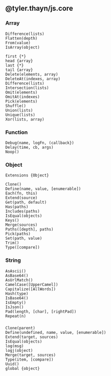 
## @tyler.thayn/js.core  


### Array  

	Difference(lists)  
	Flatten(depth)  
	From(value)  
	IsArray(object)  

	first {*}  
	head {array}  
	last {*}  
	tail {array}  
	Delete(elements, array)  
	DeleteAt(indexes, array)  
	Difference(lists)  
	Intersection(lists)  
	Omit(elements)  
	OmitAt(indexes)  
	Pick(elements)  
	Shuffle()  
	Union(lists)  
	Unique(lists)  
	Xor(lists, array)  


### Function  

	Debug(name, logFn, (callback})  
	Delay(time, cb, args)  
	Noop()  



### Object  

	Extensions {Object}  

	Clone()  
	Define(name, value, [enumerable])  
	Each(fn, this)  
	Extend(source)  
	Get(path, default)  
	Has(paths)  
	Includes(paths)  
	IsEqual(objects)  
	Keys()  
	Merge(sources)  
	Paths([depth], paths)  
	Pick(paths)  
	Set(path, value)  
	Trim()  
	Type([compare])  


### String  


	AsAscii()  
	AsBase64()  
	AsUrlMatch()  
	CamelCase([UpperCamel])  
	Capitalize([AllWords])  
	Hash(type)  
	IsBase64()  
	IsEmpty()  
	IsJson()  
	Pad(length, [char], [rightPad])  
	Repeat(n)  


###   

	Clone(parent)  
	Define(undefined, name, value, [enumerable])  
	Extend(target, sources)  
	IsEqual(objects)  
	log(msg)  
	logj(object)  
	Merge(target, sources)  
	Type(item, [compare])  
	Uuid()  
	global {object}  
